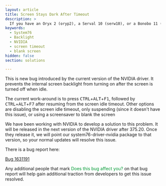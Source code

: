 ```yaml
---
layout: article
title: Screen Stays Dark After Timeout
description: >
  If you have an Oryx 2 (oryp2), a Serval 10 (serw10), or a Bonobo 11 (bonw11), there is currently a bug in the NVIDIA driver which prevents the screen backlight from coming on after a screen timeout.  Here are some suggestions to work around the bug.
keywords:
  - System76
  - Backlight
  - NVIDIA
  - screen timeout
  - blank screen
hidden: false
section: solutions

---
```


This is new bug introduced by the current version of the NVIDIA driver.  It prevents the internal screen backlight from turning on after the screen is turned off when idle.

The current work-around is to press <kbd>CTRL</kbd>+<kbd>ALT</kbd>+<kbd>F1</kbd>, followed by <kbd>CTRL</kbd>+<kbd>ALT</kbd>+<kbd>F7</kbd> after resuming from the screen idle timeout.  Other options are disabling the screen idle timeout, only suspending (since it doesn't have this issue), or using a screensaver to blank the screen

We have been working with NVIDIA to develop a solution to this problem.  It will be released in the next version of the NVIDIA driver after 375.20.  Once they release it, we will point our system76-driver-nvidia package to that version, so your normal updates will resolve this issue.


There is a bug report here:

[Bug 1631191](https://bugs.launchpad.net/ubuntu/+source/nvidia-graphics-drivers-367/+bug/1631191)

Any additional people that mark <span style="color: #093;">Does this bug affect you?</span> on that bug report will help gain additional traction from developers to get this issue resolved.
